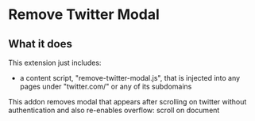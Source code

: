 # Remove Twitter Modal

## What it does

This extension just includes:

- a content script, "remove-twitter-modal.js", that is injected into any pages
  under "twitter.com/" or any of its subdomains

This addon removes modal that appears after scrolling on twitter without authentication and also re-enables overflow: scroll on document
